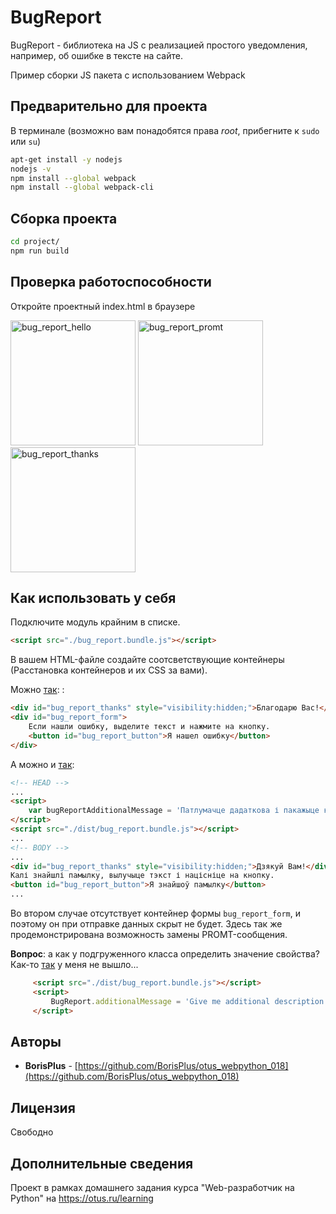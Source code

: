 # BugReport 

BugReport - библиотека на JS с реализацией простого уведомления, например, об ошибке в тексте
на сайте.

Пример сборки JS пакета с использованием Webpack

## Предварительно для проекта

В терминале (возможно вам понадобятся права _root_, прибегните к `sudo` или `su`)

```bash
apt-get install -y nodejs
nodejs -v
npm install --global webpack
npm install --global webpack-cli
```

## Сборка проекта

```bash
cd project/
npm run build
```

## Проверка работоспособности

Откройте проектный index.html в браузере

<img src='README.files/img/sreenshots/bug_report_hello.png' title='bug_report_hello'
    width='200'>
<img src='README.files/img/sreenshots/bug_report_promt.png' title='bug_report_promt'
    width='200'>
<img src='README.files/img/sreenshots/bug_report_thanks.png' title='bug_report_thanks'
    width='200'>
    
## Как использовать у себя

Подключите модуль крайним в списке.

```html
<script src="./bug_report.bundle.js"></script>
```

В вашем HTML-файле создайте соотсветствующие контейнеры (Расстановка контейнеров и их CSS за вами).

Можно [так]("https://raw.githubusercontent.com/BorisPlus/otus_webpython_018/project/index.html"):
:

```html
<div id="bug_report_thanks" style="visibility:hidden;">Благодарю Вас!</div>
<div id="bug_report_form">
    Если нашли ошибку, выделите текст и нажмите на кнопку.
    <button id="bug_report_button">Я нашел ошибку</button>
</div>
```

А можно и [так]("https://raw.githubusercontent.com/BorisPlus/otus_webpython_018/project/example_2.html"):

```html
<!-- HEAD --> 
...
<script>
    var bugReportAdditionalMessage = 'Патлумачце дадаткова і пакажыце кантактныя дадзеныя, калі хочаце.';
</script>
<script src="./dist/bug_report.bundle.js"></script>
...
<!-- BODY --> 
...
<div id="bug_report_thanks" style="visibility:hidden;">Дзякуй Вам!</div>
Калі знайшлі памылку, вылучыце тэкст і націсніце на кнопку.
<button id="bug_report_button">Я знайшоў памылку</button>
...
```

Во втором случае отсутствует контейнер формы `bug_report_form`, и поэтому он при отправке данных скрыт не будет.
Здесь так же продемонстрирована возможность замены PROMT-сообщения.

**Вопрос**: а как у подгруженного класса определить значение свойства? Как-то [так]("https://raw.githubusercontent.com/BorisPlus/otus_webpython_018/project/example_3.html") у меня не вышло...

   ```html
        <script src="./dist/bug_report.bundle.js"></script>
        <script>
            BugReport.additionalMessage = 'Give me additional description.';
        </script>
   ```

## Авторы

* **BorisPlus** - [https://github.com/BorisPlus/otus_webpython_018](https://github.com/BorisPlus/otus_webpython_018)

## Лицензия

Свободно

## Дополнительные сведения

Проект в рамках домашнего задания курса "Web-разработчик на Python" на https://otus.ru/learning
